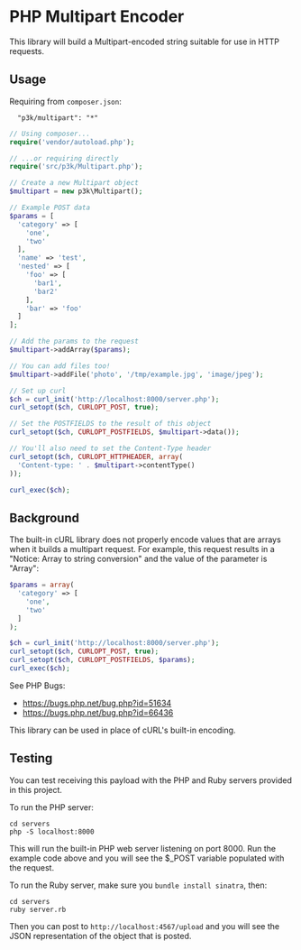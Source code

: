 PHP Multipart Encoder
=====================

This library will build a Multipart-encoded string suitable for use in HTTP requests.

## Usage

Requiring from `composer.json`:

```
  "p3k/multipart": "*"
```

```php
// Using composer...
require('vendor/autoload.php');

// ...or requiring directly
require('src/p3k/Multipart.php');

// Create a new Multipart object
$multipart = new p3k\Multipart();

// Example POST data
$params = [
  'category' => [
    'one',
    'two'
  ],
  'name' => 'test',
  'nested' => [
    'foo' => [
      'bar1',
      'bar2'
    ],
    'bar' => 'foo'
  ]
];

// Add the params to the request
$multipart->addArray($params);

// You can add files too!
$multipart->addFile('photo', '/tmp/example.jpg', 'image/jpeg');

// Set up curl
$ch = curl_init('http://localhost:8000/server.php');
curl_setopt($ch, CURLOPT_POST, true);

// Set the POSTFIELDS to the result of this object
curl_setopt($ch, CURLOPT_POSTFIELDS, $multipart->data());

// You'll also need to set the Content-Type header
curl_setopt($ch, CURLOPT_HTTPHEADER, array(
  'Content-type: ' . $multipart->contentType()
));

curl_exec($ch);
```

## Background 

The built-in cURL library does not properly encode values that are arrays when it builds
a multipart request. For example, this request results in a "Notice: Array to string conversion"
and the value of the parameter is "Array":

```php
$params = array(
  'category' => [
    'one',
    'two'
  ]
);

$ch = curl_init('http://localhost:8000/server.php');
curl_setopt($ch, CURLOPT_POST, true);
curl_setopt($ch, CURLOPT_POSTFIELDS, $params);
curl_exec($ch);
```

See PHP Bugs:

* https://bugs.php.net/bug.php?id=51634
* https://bugs.php.net/bug.php?id=66436

This library can be used in place of cURL's built-in encoding.


## Testing

You can test receiving this payload with the PHP and Ruby servers provided in this project.

To run the PHP server:

```
cd servers
php -S localhost:8000
```

This will run the built-in PHP web server listening on port 8000. Run the example code above 
and you will see the $_POST variable populated with the request.

To run the Ruby server, make sure you `bundle install sinatra`, then:

```
cd servers
ruby server.rb
```

Then you can post to `http://localhost:4567/upload` and you will see the JSON representation
of the object that is posted.

